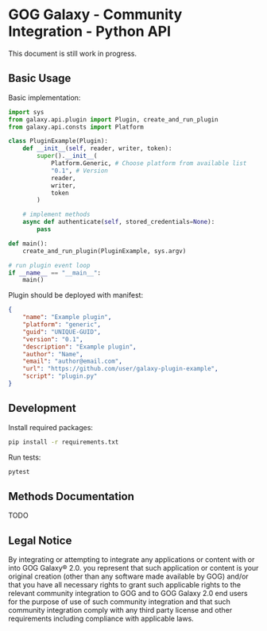 # GOG Galaxy - Community Integration - Python API

This document is still work in progress.

## Basic Usage

Basic implementation:

```python
import sys
from galaxy.api.plugin import Plugin, create_and_run_plugin
from galaxy.api.consts import Platform

class PluginExample(Plugin):
    def __init__(self, reader, writer, token):
        super().__init__(
            Platform.Generic, # Choose platform from available list
            "0.1", # Version
            reader,
            writer,
            token
        )

    # implement methods
    async def authenticate(self, stored_credentials=None):
        pass

def main():
    create_and_run_plugin(PluginExample, sys.argv)

# run plugin event loop
if __name__ == "__main__":
    main()
```

Plugin should be deployed with manifest:
```json
{
    "name": "Example plugin",
    "platform": "generic",
    "guid": "UNIQUE-GUID",
    "version": "0.1",
    "description": "Example plugin",
    "author": "Name",
    "email": "author@email.com",
    "url": "https://github.com/user/galaxy-plugin-example",
    "script": "plugin.py"
}
```

## Development

Install required packages:
```bash
pip install -r requirements.txt
```

Run tests:
```bash
pytest
```
## Methods Documentation
TODO

## Legal Notice

By integrating or attempting to integrate any applications or content with or into GOG Galaxy® 2.0. you represent that such application or content is your original creation (other than any software made available by GOG) and/or that you have all necessary rights to grant such applicable rights to the relevant community integration to GOG and to GOG Galaxy 2.0 end users for the purpose of use of such community integration and that such community integration comply with any third party license and other requirements including compliance with applicable laws.
